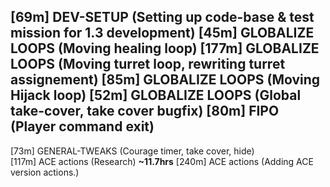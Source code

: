 [69m]  DEV-SETUP       (Setting up code-base & test mission for 1.3 development)
[45m]  GLOBALIZE LOOPS (Moving healing loop)
[177m] GLOBALIZE LOOPS (Moving turret loop, rewriting turret assignement)
[85m]  GLOBALIZE LOOPS (Moving Hijack loop)
[52m]  GLOBALIZE LOOPS (Global take-cover, take cover bugfix)
[80m]  FIPO            (Player command exit)
--------------------------------------------------------
[73m]  GENERAL-TWEAKS  (Courage timer, take cover, hide)   
[117m] ACE actions     (Research)
**~11.7hrs**
[240m] ACE actions     (Adding ACE version actions.)